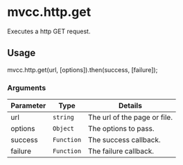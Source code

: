 # mvcc.http.get

Executes a http GET request.

## Usage

mvcc.http.get(url, [options]).then(success, [failure]);

### Arguments

| Parameter    | Type       | Details                            |
| ------------ | ---------- | ---------------------------------- |
| url          | `string`   | The url of the page or file.       |
| options      | `Object`   | The options to pass.               |
| success      | `Function` | The success callback.              |
| failure      | `Function` | The failure callback.              |

